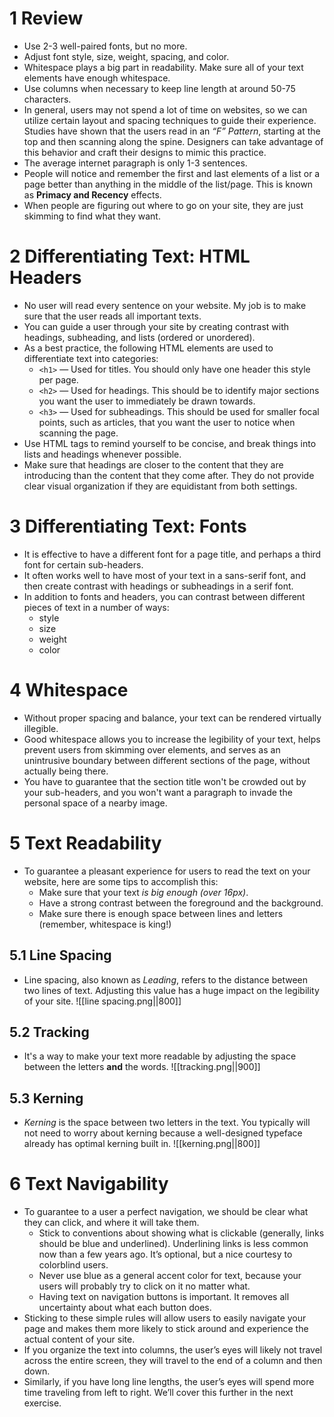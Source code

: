 # 1 Review

- Use 2-3 well-paired fonts, but no more.
- Adjust font style, size, weight, spacing, and color.
- Whitespace plays a big part in readability. Make sure all of your text elements have enough whitespace.
- Use columns when necessary to keep line length at around 50-75 characters.
- In general, users may not spend a lot of time on websites, so we can utilize certain layout and spacing techniques to guide their experience. Studies have shown that the users read in an *“F” Pattern*, starting at the top and then scanning along the spine. Designers can take advantage of this behavior and craft their designs to mimic this practice.
- The average internet paragraph is only 1-3 sentences.
- People will notice and remember the first and last elements of a list or a page better than anything in the middle of the list/page. This is known as **Primacy and Recency** effects.
- When people are figuring out where to go on your site, they are just skimming to find what they want.


# 2 Differentiating Text: HTML Headers

- No user will read every sentence on your website. My job is to make sure that the user reads all important texts.
- You can guide a user through your site by creating contrast with headings, subheading, and lists (ordered or unordered).
- As a best practice, the following HTML elements are used to differentiate text into categories:
	- `<h1>` — Used for titles. You should only have one header this style per page.
	- `<h2>` — Used for headings. This should be to identify major sections you want the user to immediately be drawn towards.
	- `<h3>` — Used for subheadings. This should be used for smaller focal points, such as articles, that you want the user to notice when scanning the page.
- Use HTML tags to remind yourself to be concise, and break things into lists and headings whenever possible.
- Make sure that headings are closer to the content that they are introducing than the content that they come after. They do not provide clear visual organization if they are equidistant from both settings.

# 3 Differentiating Text: Fonts

- It is effective to have a different font for a page title, and perhaps a third font for certain sub-headers. 
- It often works well to have most of your text in a sans-serif font, and then create contrast with headings or subheadings in a serif font.
- In addition to fonts and headers, you can contrast between different pieces of text in a number of ways:
	- style
	- size
	- weight
	- color

# 4 Whitespace

- Without proper spacing and balance, your text can be rendered virtually illegible.
- Good whitespace allows you to increase the legibility of your text, helps prevent users from skimming over elements, and serves as an unintrusive boundary between different sections of the page, without actually being there.
- You have to guarantee that the section title won't be crowded out by your sub-headers, and you won't want a paragraph to invade the personal space of a nearby image. 

# 5 Text Readability

- To guarantee a pleasant experience for users to read the text on your website, here are some tips to accomplish this:
	- Make sure that your text *is big enough (over 16px)*.
	- Have a strong contrast between the foreground and the background.
	- Make sure there is enough space between lines and letters (remember, whitespace is king!)  

## 5.1 Line Spacing

- Line spacing, also known as _Leading_, refers to the distance between two lines of text. Adjusting this value has a huge impact on the legibility of your site.
![[line spacing.png||800]]

## 5.2 Tracking

- It's a way to make your text more readable by adjusting the space between the letters **and** the words.
![[tracking.png||900]]


## 5.3 Kerning

- _Kerning_ is the space between two letters in the text. You typically will not need to worry about kerning because a well-designed typeface already has optimal kerning built in.
![[kerning.png||800]]


# 6 Text Navigability

- To guarantee to a user a perfect navigation, we should be clear what they can click, and where it will take them.
	- Stick to conventions about showing what is clickable (generally, links should be blue and underlined). Underlining links is less common now than a few years ago. It’s optional, but a nice courtesy to colorblind users.
	- Never use blue as a general accent color for text, because your users will probably try to click on it no matter what.
	- Having text on navigation buttons is important. It removes all uncertainty about what each button does.  
- Sticking to these simple rules will allow users to easily navigate your page and makes them more likely to stick around and experience the actual content of your site.
- If you organize the text into columns, the user’s eyes will likely not travel across the entire screen, they will travel to the end of a column and then down. 
- Similarly, if you have long line lengths, the user’s eyes will spend more time traveling from left to right. We’ll cover this further in the next exercise.